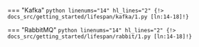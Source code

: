 === "Kafka"
    ```python linenums="14" hl_lines="2"
    {!> docs_src/getting_started/lifespan/kafka/1.py [ln:14-18]!}
    ```

=== "RabbitMQ"
    ```python linenums="14" hl_lines="2"
    {!> docs_src/getting_started/lifespan/rabbit/1.py [ln:14-18]!}
    ```